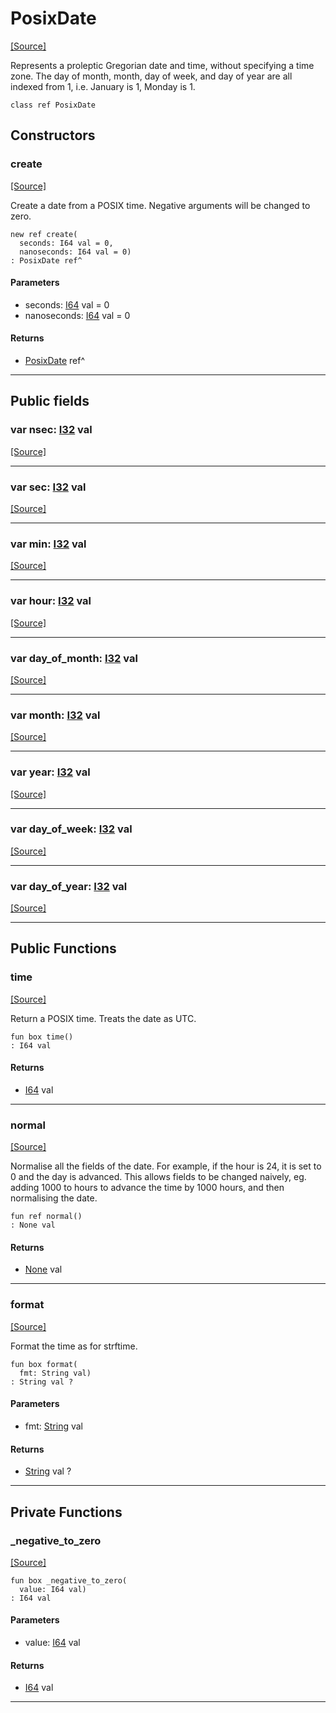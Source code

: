 # PosixDate
<span class="source-link">[[Source]](src/time/posix_date.md#L-0-5)</span>

Represents a proleptic Gregorian date and time, without specifying a
time zone. The day of month, month, day of week, and day of year are all
indexed from 1, i.e. January is 1, Monday is 1.


```pony
class ref PosixDate
```

## Constructors

### create
<span class="source-link">[[Source]](src/time/posix_date.md#L-0-21)</span>


Create a date from a POSIX time. Negative arguments will be changed to zero.


```pony
new ref create(
  seconds: I64 val = 0,
  nanoseconds: I64 val = 0)
: PosixDate ref^
```
#### Parameters

*   seconds: [I64](builtin-I64.md) val = 0
*   nanoseconds: [I64](builtin-I64.md) val = 0

#### Returns

* [PosixDate](time-PosixDate.md) ref^

---

## Public fields

### var nsec: [I32](builtin-I32.md) val
<span class="source-link">[[Source]](src/time/posix_date.md#L-0-11)</span>



---

### var sec: [I32](builtin-I32.md) val
<span class="source-link">[[Source]](src/time/posix_date.md#L-0-12)</span>



---

### var min: [I32](builtin-I32.md) val
<span class="source-link">[[Source]](src/time/posix_date.md#L-0-13)</span>



---

### var hour: [I32](builtin-I32.md) val
<span class="source-link">[[Source]](src/time/posix_date.md#L-0-14)</span>



---

### var day_of_month: [I32](builtin-I32.md) val
<span class="source-link">[[Source]](src/time/posix_date.md#L-0-15)</span>



---

### var month: [I32](builtin-I32.md) val
<span class="source-link">[[Source]](src/time/posix_date.md#L-0-16)</span>



---

### var year: [I32](builtin-I32.md) val
<span class="source-link">[[Source]](src/time/posix_date.md#L-0-17)</span>



---

### var day_of_week: [I32](builtin-I32.md) val
<span class="source-link">[[Source]](src/time/posix_date.md#L-0-18)</span>



---

### var day_of_year: [I32](builtin-I32.md) val
<span class="source-link">[[Source]](src/time/posix_date.md#L-0-19)</span>



---

## Public Functions

### time
<span class="source-link">[[Source]](src/time/posix_date.md#L-0-29)</span>


Return a POSIX time. Treats the date as UTC.


```pony
fun box time()
: I64 val
```

#### Returns

* [I64](builtin-I64.md) val

---

### normal
<span class="source-link">[[Source]](src/time/posix_date.md#L-0-35)</span>


Normalise all the fields of the date. For example, if the hour is 24, it is
set to 0 and the day is advanced. This allows fields to be changed naively,
eg. adding 1000 to hours to advance the time by 1000 hours, and then
normalising the date.


```pony
fun ref normal()
: None val
```

#### Returns

* [None](builtin-None.md) val

---

### format
<span class="source-link">[[Source]](src/time/posix_date.md#L-0-44)</span>


Format the time as for strftime.


```pony
fun box format(
  fmt: String val)
: String val ?
```
#### Parameters

*   fmt: [String](builtin-String.md) val

#### Returns

* [String](builtin-String.md) val ?

---

## Private Functions

### _negative_to_zero
<span class="source-link">[[Source]](src/time/posix_date.md#L-0-52)</span>


```pony
fun box _negative_to_zero(
  value: I64 val)
: I64 val
```
#### Parameters

*   value: [I64](builtin-I64.md) val

#### Returns

* [I64](builtin-I64.md) val

---

